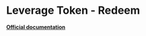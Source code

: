 # Leverage Token - Redeem
<b>[Official documentation](https://bybit-exchange.github.io/docs/spot/etp/redeem)</b>